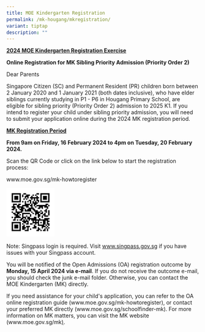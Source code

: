 ```yaml
---
title: MOE Kindergarten Registration
permalink: /mk-hougang/mkregistration/
variant: tiptap
description: ""
---
```

<p><strong><u>2024 MOE Kindergarten Registration Exercise</u></strong></p><p></p><p><strong>Online Registration for MK Sibling Priority Admission (Priority Order 2)</strong></p><p></p><p>Dear Parents</p><p>Singapore Citizen (SC) and Permanent Resident (PR) children born between 2 January 2020 and 1 January 2021 (both dates inclusive), who have elder siblings currently studying in P1 - P6 in Hougang Primary School, are eligible for sibling priority (Priority Order 2) admission to 2025 K1. If you intend to register your child under sibling priority admission, you will need to submit your application online during the 2024 MK registration period.</p><p></p><p><strong><u>MK Registration Period</u></strong></p><p><strong>From 9am on Friday, 16 February 2024 to 4pm on Tuesday, 20 February 2024.</strong></p><p>Scan the QR Code or click on the link below to start the registration process:</p><p><a rel="noopener noreferrer nofollow" target="_blank">www.moe.gov.sg/mk-howtoregister</a></p><a class="isomer-image-wrapper" href="www.moe.gov.sg/mk-howtoregister"><img style="width: 25%;" height="auto" width="100%" alt="" src="/images/mkregistration_qr.png"></a><p>Note: Singpass login is required. Visit <a href="www.singpass.gov.sg" rel="noopener noreferrer nofollow" target="_blank">www.singpass.gov.sg</a> if you have issues with your Singpass account.</p><p>You will be notified of the Open Admissions (OA) registration outcome by <strong>Monday, 15 April 2024 via e-mail</strong>. If you do not receive the outcome e-mail, you should check the junk e-mail folder. Otherwise, you can contact the MOE Kindergarten (MK) directly.</p><p>If you need assistance for your child's application, you can refer to the OA online registration guide (<a rel="noopener noreferrer nofollow" target="_blank">www.moe.gov.sg/mk-howtoregister</a>), or contact your preferred MK directly (<a rel="noopener noreferrer nofollow" target="_blank">www.moe.gov.sg/schoolfinder-mk</a>). For more information on MK matters, you can visit the MK website (<a rel="noopener noreferrer nofollow" target="_blank">www.moe.gov.sg/mk</a><u>)</u>.</p><p></p>